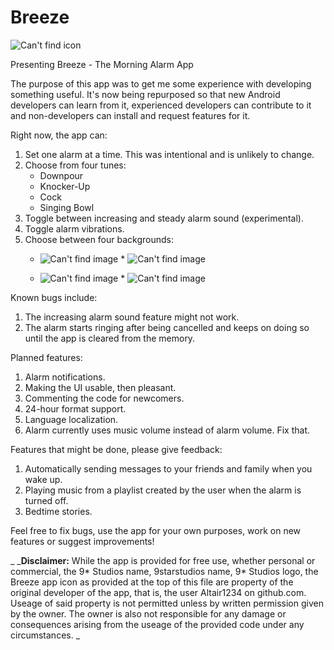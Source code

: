 # Breeze
![Can't find icon](https://imgur.com/GMU0oZg.png "Icon")

Presenting Breeze - The Morning Alarm App

The purpose of this app was to get me some experience with developing something useful. It's now being repurposed so that new Android developers can learn from it, experienced developers can contribute to it and non-developers can install and request features for it.

Right now, the app can:

1. Set one alarm at a time. This was intentional and is unlikely to change.
2. Choose from four tunes:
    * Downpour
    * Knocker-Up
    * Cock
    * Singing Bowl
3. Toggle between increasing and steady alarm sound (experimental).
4. Toggle alarm vibrations.
5. Choose between four backgrounds:
    * ![Can't find image](https://imgur.com/F4KqlHH.png "Weeds")    * ![Can't find image](https://imgur.com/MTL3qOS.png "Evening Forest")

    * ![Can't find image](https://imgur.com/YDBVzsZ.png "Kites")    * ![Can't find image](https://imgur.com/ULvYzNt.png "Moon and Ocean")

Known bugs include:
1. The increasing alarm sound feature might not work.
2. The alarm starts ringing after being cancelled and keeps on doing so until the app is cleared from the memory.

Planned features:
1. Alarm notifications.
2. Making the UI usable, then pleasant.
3. Commenting the code for newcomers. 
4. 24-hour format support.
5. Language localization.
6. Alarm currently uses music volume instead of alarm volume. Fix that.

Features that might be done, please give feedback:
1. Automatically sending messages to your friends and family when you wake up.
2. Playing music from a playlist created by the user when the alarm is turned off.
3. Bedtime stories.

Feel free to fix bugs, use the app for your own purposes, work on new features or suggest improvements!

_ ___Disclaimer:__ While the app is provided for free use, whether personal or commercial, the 9* Studios name, 9starstudios name, 9* Studios logo, the Breeze app icon as provided at the top of this file are property of the original developer of the app, that is, the user Altair1234 on github.com. Useage of said property is not permitted unless by written permission given by the owner. The owner is also not responsible for any damage or consequences arising from the useage of the provided code under any circumstances. _
